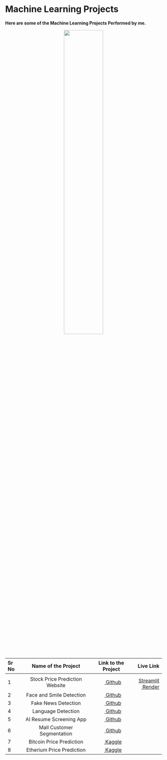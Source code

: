 # Machine Learning Projects

**Here are some of the Machine Learning Projects Performed by me.**

<center>

<img src="https://cdn.dribbble.com/users/328551/screenshots/5130711/media/3f29da3b4c58b9fd6117bc1ba7bf15d9.gif" style="width:50%; height:50%">

<br><br>

| Sr No |      Name of the Project       |                                                                                                                     Link to the Project                                                                                                                     |                                                                                                                                                                                                                                                                                                                                             Live Link |
| :---- | :----------------------------: | :---------------------------------------------------------------------------------------------------------------------------------------------------------------------------------------------------------------------------------------------------------: | ----------------------------------------------------------------------------------------------------------------------------------------------------------------------------------------------------------------------------------------------------------------------------------------------------------------------------------------------------: |
| 1     | Stock Price Prediction Website |                                  [<img src="https://github.githubassets.com/images/modules/logos_page/GitHub-Mark.png" style="width:10px; height:10px"> Github](https://github.com/BlamerX/Stock-Price-Prediction-WebSite)                                  | [<img src="https://seeklogo.com/images/S/streamlit-logo-1A3B208AE4-seeklogo.com.png" style="width:10px; height:10px"> Streamlit](https://stockpricepredictions.streamlit.app/) <br>[<img src="https://avatars.githubusercontent.com/u/42682871?s=280&v=4" style="width:10px; height:10px"> Render](https://stock-price-prediction-yr17.onrender.com/) |
| 2     |    Face and Smile Detection    |               [<img src="https://github.githubassets.com/images/modules/logos_page/GitHub-Mark.png" style="width:10px; height:10px"> Github](https://github.com/BlamerX/Machine-Learning-Projects/tree/master/Face%20and%20Smile%20Detection)               |                                                                                                                                                                                                                                                                                                                                                       |
| 3     |      Fake News Detection       |                  [<img src="https://github.githubassets.com/images/modules/logos_page/GitHub-Mark.png" style="width:10px; height:10px"> Github](https://github.com/BlamerX/Machine-Learning-Projects/tree/master/Fake%20News%20Detection)                   |                                                                                                                                                                                                                                                                                                                                                       |
| 4     |       Language Detection       |                    [<img src="https://github.githubassets.com/images/modules/logos_page/GitHub-Mark.png" style="width:10px; height:10px"> Github](https://github.com/BlamerX/Machine-Learning-Projects/tree/master/Language%20Detection)                    |                                                                                                                                                                                                                                                                                                                                                       |
| 5     |    AI Resume Screening App     | [<img src="https://github.githubassets.com/images/modules/logos_page/GitHub-Mark.png" style="width:10px; height:10px"> Github](<https://github.com/BlamerX/Machine-Learning-Projects/tree/master/Resume%20Screening%20Assistent%20(Use%20Case%20of%20NLP)>) |                                                                                                                                                                                                                                                                                                                                                       |
| 6     |   Mall Customer Segmentation   |               [<img src="https://github.githubassets.com/images/modules/logos_page/GitHub-Mark.png" style="width:10px; height:10px"> Github](https://github.com/BlamerX/Machine-Learning-Projects/tree/master/Mall%20Customer%20Segmentation)               |                                                                                                                                                                                                                                                                                                                                                       |
| 7     |    Bitcoin Price Prediction    |                                        [<img src="https://avatars.githubusercontent.com/u/1336944?v=4&s=160" style="width:10px; height:10px"> Kaggle](https://www.kaggle.com/code/blamerx/bitcoin-price-prediction)                                         |                                                                                                                                                                                                                                                                                                                                                       |
| 8     |   Etherium Price Prediction    |                                        [<img src="https://avatars.githubusercontent.com/u/1336944?v=4&s=160" style="width:10px; height:10px"> Kaggle](https://www.kaggle.com/code/blamerx/etherium-price-prediction)                                        |                                                                                                                                                                                                                                                                                                                                                       |

</center>
